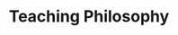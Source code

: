 ---
# Page title
title: Teaching Philosophy
# Page type - we want a landing page (such as a homepage)
type: pages

# Your landing page sections - add as many different content blocks as you like
sections:
  - block: markdown
    id: section-1
    content:
      title: Section Placeholder
      subtitle: A subtitle
      text: Add any **markdown** formatted content here - text, images, videos, galleries - and even HTML code!
  - block: markdown
    id: section-2
    content:
      title: Section 2
      subtitle: A subtitle
      text: Add your Section 2 content here...
---